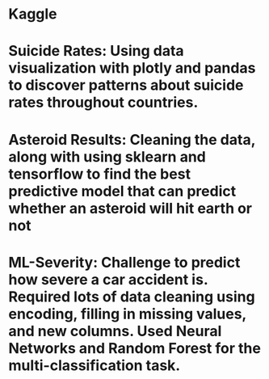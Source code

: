# Kaggle

# Suicide Rates: Using data visualization with plotly and pandas to discover patterns about suicide rates throughout countries.

# Asteroid Results: Cleaning the data, along with using sklearn and tensorflow to find the best predictive model that can predict whether an asteroid will hit earth or not

# ML-Severity: Challenge to predict how severe a car accident is. Required lots of data cleaning using encoding, filling in missing values, and new columns. Used Neural Networks and Random Forest for the multi-classification task.
